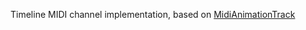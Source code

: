 Timeline MIDI channel implementation, based on [MidiAnimationTrack](https://github.com/keijiro/MidiAnimationTrack)
